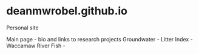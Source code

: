 # deanmwrobel.github.io
Personal site

Main page - bio and links to research projects
Groundwater - 
Litter Index - 
Waccamaw River Fish - 
